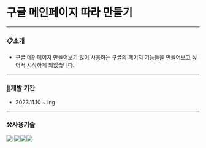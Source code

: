 # 구글 메인페이지 따라 만들기

---

### 📋소개

- 구글 메인페이지 만들어보기
  많이 사용하는 구글의 페이지 기능들을 만들어보고 싶어서 시작하게 되었습니다.

---

### 📅개발 기간

- 2023.11.10 ~ ing

---

### ⚒사용기술

<img src="https://img.shields.io/badge/javascript-F7DF1E?style=for-the-badge&logo=javascript&logoColor=black"> <img src="https://img.shields.io/badge/react-61DAFB?style=for-the-badge&logo=react&logoColor=black"><img src="https://img.shields.io/badge/typescript-3178C6?style=for-the-badge&logo=typescript&logoColor=black"><img src="https://img.shields.io/badge/styledcomponents-DB7093?style=for-the-badge&logo=styledcomponents&logoColor=black">
